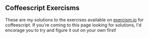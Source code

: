 ## Coffeescript Exercisms

These are my solutions to the exercises available on
[exercism.io](http://exercism.io) for coffeescript. If you're coming to this
page looking for solutions, I'd encorage you to try and figure it out on your
own first!
